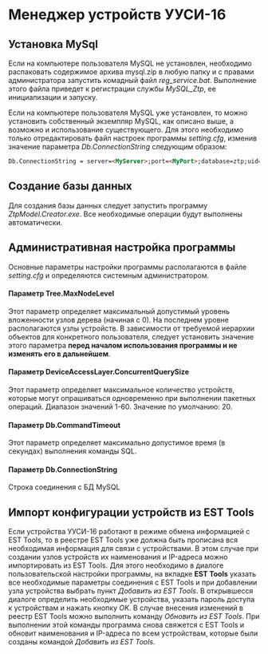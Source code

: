 # Менеджер устройств УУСИ-16

## Установка MySql

Если на компьютере пользователя MySQL не установлен, необходимо распаковать содержимое архива mysql.zip в любую папку и с правами администратора запустить комадный файл *reg_service.bat*.
Выполнение этого файла приведет к регистрации службы *MySQL_Ztp*, ее инициализации и запуску.

Если на компьютере пользователя MySQL уже установлен, то можно установить собственный экземпляр MySQL, как описано выше, а возможно и использование существующего. Для этого необходимо только отредактировать файл настроек программы *setting.cfg*, изменив значение параметра *Db.ConnectionString* следующим образом:
```html
Db.ConnectionString = server=<MyServer>;port=<MyPort>;database=ztp;uid=<User>;password=<Password>
```
## Создание базы данных
Для создания базы данных следует запустить программу *ZtpModel.Creator.exe*. Все необходимые операции будут выполнены автоматически.

## Административная настройка программы
Основные параметры настройки программы располагаются в файле *setting.cfg* и определяются системным администратором.

#### Параметр Tree.MaxNodeLevel
Этот параметр определяет максимальный допустимый уровень вложенности узлов дерева (начиная с 0). На последнем уровне располагаются узлы устройств. В зависимости от требуемой иерархии объектов для конкретного пользователя, следует установить значение этого параметра **перед началом использования программы и не изменять его в дальнейшем**.

#### Параметр DeviceAccessLayer.ConcurrentQuerySize
Этот параметр определяет максимальное количество устройств, которые могут опрашиваться одновременно при выполнении пакетных операций. Диапазон значений 1-60. Значение по умолчанию: 20.

#### Параметр Db.CommandTimeout
Этот параметр определяет максимально допустимое время (в секундах) выполнения команды SQL.

#### Параметр Db.ConnectionString
Строка соединения с БД MySQL

## Импорт конфигурации устройств из EST Tools

Если устройства УУСИ-16 работают в режиме обмена информацией с EST Tools, то в реестре EST Tools уже должна быть прописана вся необходимая информация для связи с устройствами. В этом случае при создании узлов устройств их наименования и IP-адреса можно импортировать из EST Tools. Для этого необходимо в диалоге пользовательской настройки программы, на вкладке **EST Tools** указать все необходимые параметры соединения с EST Tools и при добавлении узла устройства выбрать пункт *Добавить из EST Tools*. В открывшесся диалоге определить необходимые устройства, указать пароль доступа к устройствам и нажать кнопку *OK*. В случае внесения изменений в реестр EST Tools можно выполнить команду *Обновить из EST Tools*. При выполнении этой команды программа снова свяжется с EST Tools и обновит наименования и IP-адреса по всем устройствам, которые были созданы командой *Добавить из EST Tools*.

